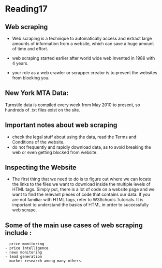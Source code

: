 # Reading17

## Web scraping

- Web scraping is a technique to automatically access and extract large amounts of information from a website, which can save a huge amount of time and effort.
- web scraping started earlier after world wide web invented in 1989 with 4 years.

- your role as a web crawler or scrapper creator is to prevent the websites from blocking you.

## New York MTA Data:

Turnstile data is compiled every week from May 2010 to present, so hundreds of .txt files exist on the site.

## Important notes about web scraping

- check the legal stuff about using the data, read the Terms and Conditions of the website.
- do not frequently and rapidly download data, as to avoid breaking the web or even getting blocked from website.

## Inspecting the Website

- The first thing that we need to do is to figure out where we can locate the links to the files we want to download inside the multiple levels of HTML tags. Simply put, there is a lot of code on a website page and we want to find the relevant pieces of code that contains our data. If you are not familiar with HTML tags, refer to W3Schools Tutorials. It is important to understand the basics of HTML in order to successfully web scrape.

## Some of the main use cases of web scraping include :

    - price monitoring
    - price intelligence
    - news monitoring
    - lead generation
    - market research among many others.
